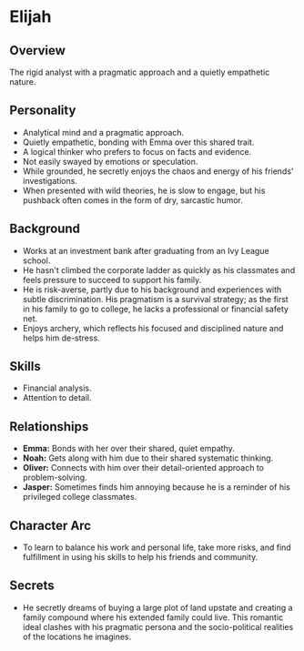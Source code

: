 # Elijah

## Overview
The rigid analyst with a pragmatic approach and a quietly empathetic nature.

## Personality
*   Analytical mind and a pragmatic approach.
*   Quietly empathetic, bonding with Emma over this shared trait.
*   A logical thinker who prefers to focus on facts and evidence.
*   Not easily swayed by emotions or speculation.
*   While grounded, he secretly enjoys the chaos and energy of his friends' investigations.
*   When presented with wild theories, he is slow to engage, but his pushback often comes in the form of dry, sarcastic humor.

## Background
*   Works at an investment bank after graduating from an Ivy League school.
*   He hasn't climbed the corporate ladder as quickly as his classmates and feels pressure to succeed to support his family.
*   He is risk-averse, partly due to his background and experiences with subtle discrimination. His pragmatism is a survival strategy; as the first in his family to go to college, he lacks a professional or financial safety net.
*   Enjoys archery, which reflects his focused and disciplined nature and helps him de-stress.

## Skills
*   Financial analysis.
*   Attention to detail.

## Relationships
*   **Emma:** Bonds with her over their shared, quiet empathy.
*   **Noah:** Gets along with him due to their shared systematic thinking.
*   **Oliver:** Connects with him over their detail-oriented approach to problem-solving.
*   **Jasper:** Sometimes finds him annoying because he is a reminder of his privileged college classmates.

## Character Arc
*   To learn to balance his work and personal life, take more risks, and find fulfillment in using his skills to help his friends and community.

## Secrets
*   He secretly dreams of buying a large plot of land upstate and creating a family compound where his extended family could live. This romantic ideal clashes with his pragmatic persona and the socio-political realities of the locations he imagines.